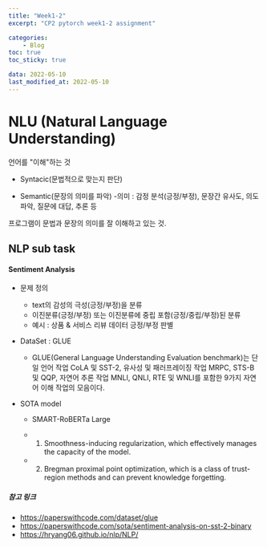 ```yaml
---
title: "Week1-2"
excerpt: "CP2 pytorch week1-2 assignment"

categories:
    - Blog
toc: true
toc_sticky: true

data: 2022-05-10
last_modified_at: 2022-05-10
---
```


NLU (Natural Language Understanding)
==========

언어를 "이해"하는 것

- Syntacic(문법적으로 맞는지 판단) 

- Semantic(문장의 의미를 파악)
    -의미 : 감정 분석(긍정/부정), 문장간 유사도, 의도 파악, 질문에 대답, 추론 등


프로그램이 문법과 문장의 의미를 잘 이해하고 있는 것.

## NLP sub task

#### Sentiment Analysis
- 문제 정의
    - text의 감성의 극성(긍정/부정)을 분류
    - 이진분류(긍정/부정) 또는 이진분류에 중립 포함(긍정/중립/부정)된 분류
    - 예시 : 상품 & 서비스 리뷰 데이터 긍정/부정 판별


- DataSet : GLUE
    - GLUE(General Language Understanding Evaluation benchmark)는 단일 언어 작업 CoLA 및 SST-2, 유사성 및 패러프레이징 작업 MRPC, STS-B 및 QQP, 자연어 추론 작업 MNLI, QNLI, RTE 및 WNLI를 포함한 9가지 자연어 이해 작업의 모음이다.

- SOTA model
    - SMART-RoBERTa Large

    - 1. Smoothness-inducing regularization, which effectively manages the capacity of the model. 
    - 2. Bregman proximal point optimization, which is a class of trust-region methods and can prevent knowledge forgetting. 


##### 참고 링크
- https://paperswithcode.com/dataset/glue
- https://paperswithcode.com/sota/sentiment-analysis-on-sst-2-binary
- https://hryang06.github.io/nlp/NLP/